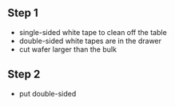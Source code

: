 ## Step 1
- single-sided white tape to clean off the table
- double-sided white tapes are in the drawer
- cut wafer larger than the bulk
## Step 2
- put double-sided 